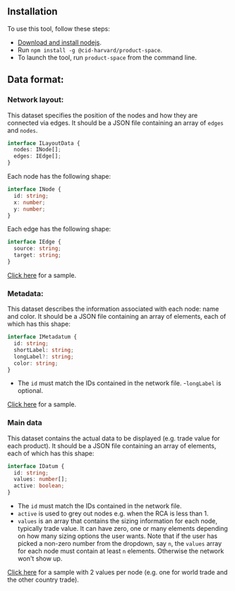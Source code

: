 ## Installation
To use this tool, follow these steps:
- [Download and install nodejs](https://nodejs.org/en/download/).
- Run `npm install -g @cid-harvard/product-space`.
- To launch the tool, run `product-space` from the command line.

## Data format:

### Network layout:

This dataset specifies the position of the nodes and how they are connected via edges. It should be a JSON file containing an array of `edges` and `nodes`.

```typescript
interface ILayoutData {
  nodes: INode[];
  edges: IEdge[];
}
```
Each node has the following shape:

```typescript
interface INode {
  id: string;
  x: number;
  y: number;
}
```

Each edge has the following shape:

```typescript
interface IEdge {
  source: string;
  target: string;
}
```

[Click here](src/data/testLayoutSmall.json) for a sample.

### Metadata:

This dataset describes the information associated with each node: name and color. It should be a JSON file containing an array of elements, each of which has this shape:

```typescript
interface IMetadatum {
  id: string;
  shortLabel: string;
  longLabel?: string;
  color: string;
}
```

- The `id` must match the IDs contained in the network file.
-`longLabel` is optional.

[Click here](src/data/testMetadataSmall.json) for a sample.

### Main data
This dataset contains the actual data to be displayed (e.g. trade value for each product).
It should be a JSON file containing an array of elements, each of which has this shape:

```typescript
interface IDatum {
  id: string;
  values: number[];
  active: boolean;
}
```
- The `id` must match the IDs contained in the network file.
- `active` is used to grey out nodes e.g. when the RCA is less than 1.
- `values` is an array that contains the sizing information for each node, typically trade value.
It can have zero, one or many elements depending on how many sizing options the user wants.
Note that if the user has picked a non-zero number from the dropdown, say `n`, the `values` array for each node must contain at least `n` elements. Otherwise the network won't show up.

[Click here](src/data/testDataSmall.json) for a sample with 2 values per node (e.g. one for world trade and the other country trade).
